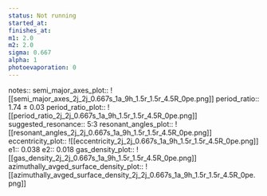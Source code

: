 ```yaml
---
status: Not running
started_at:
finishes_at:
m1: 2.0
m2: 2.0
sigma: 0.667
alpha: 1
photoevaporation: 0
---
```


notes::
semi_major_axes_plot:: ![[semi_major_axes_2j_2j_0.667s_1a_9h_1.5r_1.5r_4.5R_0pe.png]]
period_ratio:: 1.74 ± 0.03
period_ratio_plot:: ![[period_ratio_2j_2j_0.667s_1a_9h_1.5r_1.5r_4.5R_0pe.png]]
suggested_resonance:: 5:3
resonant_angles_plot:: ![[resonant_angles_2j_2j_0.667s_1a_9h_1.5r_1.5r_4.5R_0pe.png]]
eccentricity_plot:: ![[eccentricity_2j_2j_0.667s_1a_9h_1.5r_1.5r_4.5R_0pe.png]]
e1:: 0.038
e2:: 0.018
gas_density_plot:: ![[gas_density_2j_2j_0.667s_1a_9h_1.5r_1.5r_4.5R_0pe.png]]
azimuthally_avged_surface_density_plot:: ![[azimuthally_avged_surface_density_2j_2j_0.667s_1a_9h_1.5r_1.5r_4.5R_0pe.png]]

